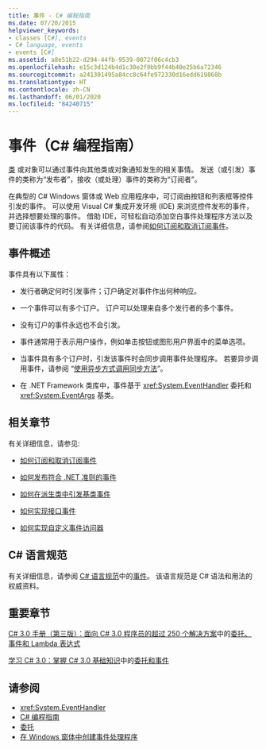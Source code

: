 ```yaml
---
title: 事件 - C# 编程指南
ms.date: 07/20/2015
helpviewer_keywords:
- classes [C#], events
- C# language, events
- events [C#]
ms.assetid: a8e51b22-d294-44fb-9539-0072f06c4cb3
ms.openlocfilehash: e15c3d124b4d1c30e2f9bb9f44b40e25b6a72346
ms.sourcegitcommit: a241301495a84cc8c64fe972330d16edd619868b
ms.translationtype: HT
ms.contentlocale: zh-CN
ms.lasthandoff: 06/01/2020
ms.locfileid: "84240715"
---
```

# <a name="events-c-programming-guide"></a>事件（C# 编程指南）
[类](../../language-reference/keywords/class.md) 或对象可以通过事件向其他类或对象通知发生的相关事情。 发送（或引发）事件的类称为“发布者”，接收（或处理）事件的类称为“订阅者”。  
  
在典型的 C# Windows 窗体或 Web 应用程序中，可订阅由按钮和列表框等控件引发的事件。 可以使用 Visual C# 集成开发环境 (IDE) 来浏览控件发布的事件，并选择想要处理的事件。 借助 IDE，可轻松自动添加空白事件处理程序方法以及要订阅该事件的代码。 有关详细信息，请参阅[如何订阅和取消订阅事件](./how-to-subscribe-to-and-unsubscribe-from-events.md)。
  
## <a name="events-overview"></a>事件概述  
 事件具有以下属性：  
  
- 发行者确定何时引发事件；订户确定对事件作出何种响应。  
  
- 一个事件可以有多个订户。 订户可以处理来自多个发行者的多个事件。  
  
- 没有订户的事件永远也不会引发。  
  
- 事件通常用于表示用户操作，例如单击按钮或图形用户界面中的菜单选项。  
  
- 当事件具有多个订户时，引发该事件时会同步调用事件处理程序。 若要异步调用事件，请参阅 “[使用异步方式调用同步方法](../../../standard/asynchronous-programming-patterns/calling-synchronous-methods-asynchronously.md)”。  
  
- 在 .NET Framework 类库中，事件基于 <xref:System.EventHandler> 委托和 <xref:System.EventArgs> 基类。  
  
## <a name="related-sections"></a>相关章节  
 有关详细信息，请参见:  
  
- [如何订阅和取消订阅事件](./how-to-subscribe-to-and-unsubscribe-from-events.md)

- [如何发布符合 .NET 准则的事件](./how-to-publish-events-that-conform-to-net-framework-guidelines.md)

- [如何在派生类中引发基类事件](./how-to-raise-base-class-events-in-derived-classes.md)

- [如何实现接口事件](./how-to-implement-interface-events.md)

- [如何实现自定义事件访问器](./how-to-implement-custom-event-accessors.md)

## <a name="c-language-specification"></a>C# 语言规范  

有关详细信息，请参阅 [C# 语言规范](/dotnet/csharp/language-reference/language-specification/introduction)中的[事件](~/_csharplang/spec/classes.md#events)。 该语言规范是 C# 语法和用法的权威资料。
  
## <a name="featured-book-chapters"></a>重要章节  
 [C# 3.0 手册（第三版）：面向 C# 3.0 程序员的超过 250 个解决方案](https://docs.microsoft.com/previous-versions/visualstudio/visual-studio-2008/ff518995%28v=orm.10%29)中的[委托、事件和 Lambda 表达式](https://docs.microsoft.com/previous-versions/visualstudio/visual-studio-2008/ff518994%28v=orm.10%29)  
  
 [学习 C# 3.0：掌握 C# 3.0 基础知识](https://docs.microsoft.com/previous-versions/visualstudio/visual-studio-2008/ff652493%28v=orm.10%29)中的[委托和事件](https://docs.microsoft.com/previous-versions/visualstudio/visual-studio-2008/ff652490%28v=orm.10%29)  
  
## <a name="see-also"></a>请参阅

- <xref:System.EventHandler>
- [C# 编程指南](../index.md)
- [委托](../delegates/index.md)
- [在 Windows 窗体中创建事件处理程序](../../../framework/winforms/creating-event-handlers-in-windows-forms.md)
